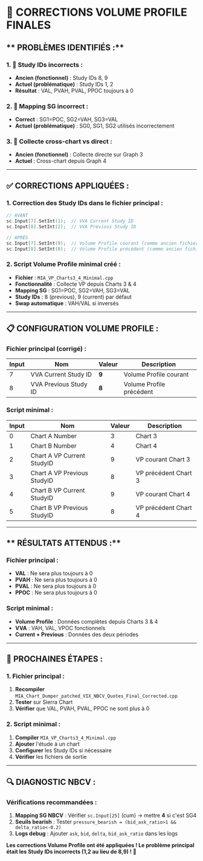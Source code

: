 # 🔧 CORRECTIONS VOLUME PROFILE FINALES

## ** PROBLÈMES IDENTIFIÉS :**

### **1. 🔴 Study IDs incorrects :**
- **Ancien (fonctionnel)** : Study IDs 8, 9
- **Actuel (problématique)** : Study IDs 1, 2
- **Résultat** : VAL, PVAH, PVAL, PPOC toujours à 0

### **2. 🔴 Mapping SG incorrect :**
- **Correct** : SG1=POC, SG2=VAH, SG3=VAL
- **Actuel (problématique)** : SG0, SG1, SG2 utilisés incorrectement

### **3. 🔴 Collecte cross-chart vs direct :**
- **Ancien (fonctionnel)** : Collecte directe sur Graph 3
- **Actuel** : Cross-chart depuis Graph 4

---

## **✅ CORRECTIONS APPLIQUÉES :**

### **1. Correction des Study IDs dans le fichier principal :**
```cpp
// AVANT
sc.Input[7].SetInt(1);  // VVA Current Study ID
sc.Input[8].SetInt(2);  // VVA Previous Study ID

// APRÈS
sc.Input[7].SetInt(9);  // Volume Profile courant (comme ancien fichier)
sc.Input[8].SetInt(8);  // Volume Profile précédent (comme ancien fichier)
```

### **2. Script Volume Profile minimal créé :**
- **Fichier** : `MIA_VP_Charts3_4_Minimal.cpp`
- **Fonctionnalité** : Collecte VP depuis Charts 3 & 4
- **Mapping SG** : SG1=POC, SG2=VAH, SG3=VAL
- **Study IDs** : 8 (previous), 9 (current) par défaut
- **Swap automatique** : VAH/VAL si inversés

---

## **📋 CONFIGURATION VOLUME PROFILE :**

### **Fichier principal (corrigé) :**
| Input | Nom | Valeur | Description |
|-------|-----|--------|-------------|
| 7 | VVA Current Study ID | **9** | Volume Profile courant |
| 8 | VVA Previous Study ID | **8** | Volume Profile précédent |

### **Script minimal :**
| Input | Nom | Valeur | Description |
|-------|-----|--------|-------------|
| 0 | Chart A Number | 3 | Chart 3 |
| 1 | Chart B Number | 4 | Chart 4 |
| 2 | Chart A VP Current StudyID | 9 | VP courant Chart 3 |
| 3 | Chart A VP Previous StudyID | 8 | VP précédent Chart 3 |
| 4 | Chart B VP Current StudyID | 9 | VP courant Chart 4 |
| 5 | Chart B VP Previous StudyID | 8 | VP précédent Chart 4 |

---

## ** RÉSULTATS ATTENDUS :**

### **Fichier principal :**
- **VAL** : Ne sera plus toujours à 0
- **PVAH** : Ne sera plus toujours à 0
- **PVAL** : Ne sera plus toujours à 0
- **PPOC** : Ne sera plus toujours à 0

### **Script minimal :**
- **Volume Profile** : Données complètes depuis Charts 3 & 4
- **VVA** : VAH, VAL, VPOC fonctionnels
- **Current + Previous** : Données des deux périodes

---

## **🚀 PROCHAINES ÉTAPES :**

### **1. Fichier principal :**
1. **Recompiler** `MIA_Chart_Dumper_patched_VIX_NBCV_Quotes_Final_Corrected.cpp`
2. **Tester** sur Sierra Chart
3. **Vérifier** que VAL, PVAH, PVAL, PPOC ne sont plus à 0

### **2. Script minimal :**
1. **Compiler** `MIA_VP_Charts3_4_Minimal.cpp`
2. **Ajouter** l'étude à un chart
3. **Configurer** les Study IDs si nécessaire
4. **Vérifier** les fichiers de sortie

---

## **🔍 DIAGNOSTIC NBCV :**

### **Vérifications recommandées :**
1. **Mapping SG NBCV** : Vérifier `sc.Input[25]` (cum) → mettre **4** si c'est SG4
2. **Seuils bearish** : Tester `pressure_bearish = (bid_ask_ratio>1 && delta_ratio<-0.2)`
3. **Logs debug** : Ajouter `ask`, `bid`, `delta`, `bid_ask_ratio` dans les logs

**Les corrections Volume Profile ont été appliquées ! Le problème principal était les Study IDs incorrects (1,2 au lieu de 8,9) ! 🎯**
